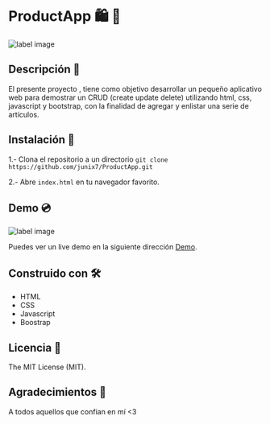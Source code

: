 # ProductApp 🛍️ 🛒️

![label image](https://img.shields.io/badge/status-in%20progress-yellow)

## Descripción 📝️

El presente proyecto , tiene como objetivo desarrollar un pequeño aplicativo web para demostrar un CRUD (create update delete) utilizando html, css, javascript y bootstrap, con la finalidad de agregar y enlistar una serie de artículos.

## Instalación 🔧️

1.- Clona el repositorio a un directorio
```git clone https://github.com/junix7/ProductApp.git ```

2.- Abre ```index.html``` en tu navegador favorito.

## Demo 💿️
![label image](https://github.com/junix7/ProductApp/blob/master/images/preview.png)

Puedes ver un live demo en la siguiente dirección [Demo](https://junix7.github.io/ProductApp/).

## Construido con 🛠️
- HTML
- CSS
- Javascript
- Boostrap

## Licencia 📃️

The MIT License (MIT).

## Agradecimientos 🎁️

A todos aquellos que confian en mí <3


